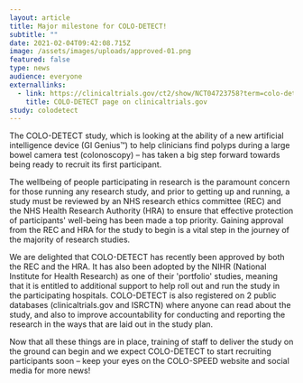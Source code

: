 ```yaml
---
layout: article
title: Major milestone for COLO-DETECT!
subtitle: ""
date: 2021-02-04T09:42:08.715Z
image: /assets/images/uploads/approved-01.png
featured: false
type: news
audience: everyone
externallinks:
  - link: https://clinicaltrials.gov/ct2/show/NCT04723758?term=colo-detect&draw=2&rank=1
    title: COLO-DETECT page on clinicaltrials.gov
study: colodetect
---
```

The COLO-DETECT study, which is looking at the ability of a new artificial intelligence device (GI Genius™) to help clinicians find polyps during a large bowel camera test (colonoscopy) – has taken a big step forward towards being ready to recruit its first participant.

The wellbeing of people participating in research is the paramount concern for those running any research study, and prior to getting up and running, a study must be reviewed by an NHS research ethics committee (REC) and the NHS Health Research Authority (HRA) to ensure that effective protection of participants' well-being has been made a top priority. Gaining approval from the REC and HRA for the study to begin is a vital step in the journey of the majority of research studies. 

We are delighted that COLO-DETECT has recently been approved by both the REC and the HRA. It has also been adopted by the NIHR (National Institute for Health Research) as one of their 'portfolio' studies, meaning that it is entitled to additional support to help roll out and run the study in the participating hospitals. COLO-DETECT is also registered on 2 public databases (clinicaltrials.gov and ISRCTN) where anyone can read about the study, and also to improve accountability for conducting and reporting the research in the ways that are laid out in the study plan.

Now that all these things are in place, training of staff to deliver the study on the ground can begin and we expect COLO-DETECT to start recruiting participants soon – keep your eyes on the COLO-SPEED website and social media for more news!